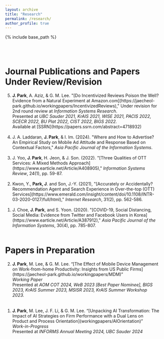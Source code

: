 ```yaml
---
layout: archive
title: "Research"
permalink: /research/
author_profile: true
---
```


{% include base_path %}

<br>
<br>

Journal Publications and Papers Under Review/Revision
======
<ol reversed>
  
<li><b>J. Park</b>, A. Aziz, & G. M. Lee. "[Do Incentivized Reviews Poison the Well? Evidence from a Natural Experiment at Amazon.com](https://jaecheol-park.github.io/workingpapers/IncentivizedReviews)," Under revision for 2nd round review at <i>Information Systems Research</i>.
<br>Presented at <i>UBC Sauder 2021, KrAIS 2021, WISE 2021, PACIS 2022, SCECR 2022, BU Plat 2022, CIST 2022, BIGS 2022.</i>
<br>Available at [SSRN](https://papers.ssrn.com/abstract=4718932)</li>
<br>
<li>J. A. Laddaran, <b>J. Park</b>, & I. Im. (2024). "Where and How to Advertise? An Empirical Study on Mobile Ad Attitude and Response Based on Contextual Factors," <i>Asia Pacific Journal of the Information Systems</i>.
<br>
<br>
<li>J. Yoo, <b>J. Park</b>, H. Jeon, & J. Son. (2022). "[Three Qualities of OTT Services: A Mixed Methods Approach](https://www.earticle.net/Article/A408905)," <i>Information Systems Review</i>, 24(1), pp. 59-87.
<br>
<br>
<li>Kwon, Y., <b>Park, J</b>. and Son, J.-Y. (2021), "[Accurately or Accidentally? Recommendation Agent and Search Experience in Over-the-top (OTT) Services](https://www.emerald.com/insight/content/doi/10.1108/INTR-03-2020-0127/full/html)," <i>Internet Research</i>, 31(2), pp. 562-586.
<br>
<br>
<li>J. Choe, <b>J. Park</b>, and S. Yoon. (2020). "[COVID-19, Social Distancing, Social Media: Evidence from Twitter and Facebook Users in Korea](https://www.earticle.net/Article/A387912)," <i>Asia Pacific Journal of the Information Systems</i>, 30(4), pp. 785-807.
<br>
<br>
</ol>

Papers in Preparation
======

<ol reversed>
<li><b>J. Park</b>, M. Lee, & G. M. Lee. “[The Effect of Mobile Device Management on Work-from-home Productivity: Insights from US Public Firms](https://jaecheol-park.github.io/workingpapers/MDM)”<br><i>Working Paper</i>
<br>Presented at <i>AOM COT 2024, WeB 2023 [Best Paper Nominee], BIGS 2023, KrAIS Summer 2023, MSISR 2023, KrAIS Summer Workshop 2023.</i></li>
<br>
<br>
<li><b>J. Park</b>, M. Lee, J. F. Li, & G. M. Lee. “[Unpacking AI Transformation: The Impact of AI Strategies on Firm Performance with a Dual Lens on Product and Process Orientation](workingpapers/AIOrientation)”<br><i>Work-in-Progress</i>
<br>Presented at <i>INFORMS Annual Meeting 2024, UBC Sauder 2024</i></li>
<br>
</ol>
